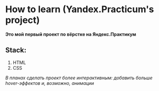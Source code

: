 # How to learn (Yandex.Practicum's project)
**Это мой первый проект по вёрстке на Яндекс.Практикум**

## Stack:
1. HTML
2. CSS

*В планах сделать проект более интерактивным: добавить больше hover-эффектов и, возможно, анимации*

